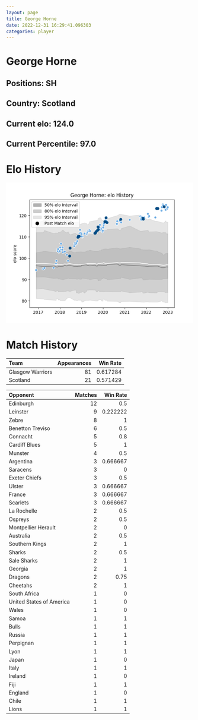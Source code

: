 ```yaml
---  
layout: page  
title: George Horne  
date: 2022-12-31 16:29:41.096303  
categories: player  
---
```

# George Horne

## Positions: SH

## Country: Scotland

## Current elo: 124.0

## Current Percentile: 97.0

# Elo History


![elo history](history_GeorgeHorne.png)
# Match History


| Team             |   Appearances |   Win Rate |
|:-----------------|--------------:|-----------:|
| Glasgow Warriors |            81 |   0.617284 |
| Scotland         |            21 |   0.571429 |

| Opponent                 |   Matches |   Win Rate |
|:-------------------------|----------:|-----------:|
| Edinburgh                |        12 |   0.5      |
| Leinster                 |         9 |   0.222222 |
| Zebre                    |         8 |   1        |
| Benetton Treviso         |         6 |   0.5      |
| Connacht                 |         5 |   0.8      |
| Cardiff Blues            |         5 |   1        |
| Munster                  |         4 |   0.5      |
| Argentina                |         3 |   0.666667 |
| Saracens                 |         3 |   0        |
| Exeter Chiefs            |         3 |   0.5      |
| Ulster                   |         3 |   0.666667 |
| France                   |         3 |   0.666667 |
| Scarlets                 |         3 |   0.666667 |
| La Rochelle              |         2 |   0.5      |
| Ospreys                  |         2 |   0.5      |
| Montpellier Herault      |         2 |   0        |
| Australia                |         2 |   0.5      |
| Southern Kings           |         2 |   1        |
| Sharks                   |         2 |   0.5      |
| Sale Sharks              |         2 |   1        |
| Georgia                  |         2 |   1        |
| Dragons                  |         2 |   0.75     |
| Cheetahs                 |         2 |   1        |
| South Africa             |         1 |   0        |
| United States of America |         1 |   0        |
| Wales                    |         1 |   0        |
| Samoa                    |         1 |   1        |
| Bulls                    |         1 |   1        |
| Russia                   |         1 |   1        |
| Perpignan                |         1 |   1        |
| Lyon                     |         1 |   1        |
| Japan                    |         1 |   0        |
| Italy                    |         1 |   1        |
| Ireland                  |         1 |   0        |
| Fiji                     |         1 |   1        |
| England                  |         1 |   0        |
| Chile                    |         1 |   1        |
| Lions                    |         1 |   1        |